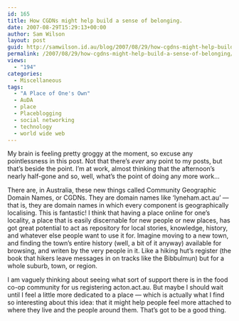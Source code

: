 ```yaml
---
id: 165
title: How CGDNs might help build a sense of belonging.
date: 2007-08-29T15:29:13+00:00
author: Sam Wilson
layout: post
guid: http://samwilson.id.au/blog/2007/08/29/how-cgdns-might-help-build-a-sense-of-belonging/
permalink: /2007/08/29/how-cgdns-might-help-build-a-sense-of-belonging/
views:
  - "194"
categories:
  - Miscellaneous
tags:
  - "A Place of One's Own"
  - AuDA
  - place
  - Placeblogging
  - social networking
  - technology
  - world wide web
---
```

My brain is feeling pretty groggy at the moment, so excuse any pointlessness in this post. Not that there&#8217;s _ever_ any point to my posts, but that&#8217;s beside the point. I&#8217;m at work, almost thinking that the afternoon&#8217;s nearly half-gone and so, well, what&#8217;s the point of doing any more work&#8230;

There are, in Australia, these new things called Community Geographic Domain Names, or CGDNs. They are domain names like &#8216;lyneham.act.au&#8217; &mdash; that is, they are domain names in which every component is geographically localising. This is fantastic! I think that having a place online for one&#8217;s locality, a place that is easily discernable for new people or new places, has got great potential to act as repository for local stories, knowledge, history, and whatever else people want to use it for. Imagine moving to a new town, and finding the town&#8217;s entire history (well, a bit of it anyway) available for browsing, and writen by the very people in it. Like a hiking hut&#8217;s register (the book that hikers leave messages in on tracks like the Bibbulmun) but for a whole suburb, town, or region.

I am vaguely thinking about seeing what sort of support there is in the food co-op community for us registering acton.act.au. But maybe I should wait until I feel a little more dedicated to a place &mdash; which is actually what I find so interesting about this idea: that it might help people feel more attached to where they live and the people around them. That&#8217;s got to be a good thing.
